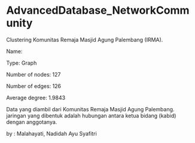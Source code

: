 # AdvancedDatabase_NetworkCommunity
Clustering Komunitas Remaja Masjid Agung Palembang (IRMA).


Name:

Type: Graph

Number of nodes: 127

Number of edges: 126

Average degree:   1.9843


Data yang diambil dari Komunitas Remaja Masjid Agung Palembang. jaringan yang dibentuk adalah hubungan antara ketua bidang (kabid) dengan anggotanya.

by : Malahayati, Nadidah Ayu Syafitri
